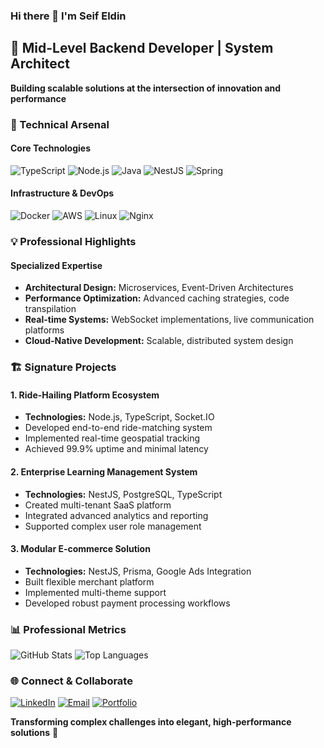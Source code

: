 ### Hi there 👋 I'm Seif Eldin

## 🚀 Mid-Level Backend Developer | System Architect

**Building scalable solutions at the intersection of innovation and performance**

### 🔧 Technical Arsenal

#### Core Technologies
![TypeScript](https://img.shields.io/badge/TypeScript-007ACC?style=for-the-badge&logo=typescript&logoColor=white)
![Node.js](https://img.shields.io/badge/Node.js-43853D?style=for-the-badge&logo=node.js&logoColor=white)
![Java](https://img.shields.io/badge/Java-ED8B00?style=for-the-badge&logo=java&logoColor=white)
![NestJS](https://img.shields.io/badge/nestjs-%23E0234E.svg?style=for-the-badge&logo=nestjs&logoColor=white)
![Spring](https://img.shields.io/badge/Spring-6DB33F?style=for-the-badge&logo=spring&logoColor=white)

#### Infrastructure & DevOps
![Docker](https://img.shields.io/badge/Docker-2CA5E0?style=for-the-badge&logo=docker&logoColor=white)
![AWS](https://img.shields.io/badge/Amazon_AWS-232F3E?style=for-the-badge&logo=amazon-aws&logoColor=white)
![Linux](https://img.shields.io/badge/Linux-FCC624?style=for-the-badge&logo=linux&logoColor=black)
![Nginx](https://img.shields.io/badge/nginx-%23009639.svg?style=for-the-badge&logo=nginx&logoColor=white)

### 💡 Professional Highlights

#### Specialized Expertise
- **Architectural Design:** Microservices, Event-Driven Architectures
- **Performance Optimization:** Advanced caching strategies, code transpilation
- **Real-time Systems:** WebSocket implementations, live communication platforms
- **Cloud-Native Development:** Scalable, distributed system design

### 🏗️ Signature Projects

#### 1. Ride-Hailing Platform Ecosystem
- **Technologies:** Node.js, TypeScript, Socket.IO
- Developed end-to-end ride-matching system
- Implemented real-time geospatial tracking
- Achieved 99.9% uptime and minimal latency

#### 2. Enterprise Learning Management System
- **Technologies:** NestJS, PostgreSQL, TypeScript
- Created multi-tenant SaaS platform
- Integrated advanced analytics and reporting
- Supported complex user role management

#### 3. Modular E-commerce Solution
- **Technologies:** NestJS, Prisma, Google Ads Integration
- Built flexible merchant platform
- Implemented multi-theme support
- Developed robust payment processing workflows

### 📊 Professional Metrics

![GitHub Stats](https://github-readme-stats.vercel.sh/api?username=yourusername&theme=dark&show_icons=true&include_all_commits=true)
![Top Languages](https://github-readme-stats.vercel.sh/api/top-langs/?username=yourusername&layout=compact&theme=dark)

### 🌐 Connect & Collaborate

[![LinkedIn](https://img.shields.io/badge/LinkedIn-0077B5?style=for-the-badge&logo=linkedin&logoColor=white)](https://linkedin.com/in/yourusername)
[![Email](https://img.shields.io/badge/Gmail-D14836?style=for-the-badge&logo=gmail&logoColor=white)](mailto:your.email@example.com)
[![Portfolio](https://img.shields.io/badge/Portfolio-255E63?style=for-the-badge&logo=About.me&logoColor=white)](https://yourportfolio.com)

**Transforming complex challenges into elegant, high-performance solutions** 🚀
